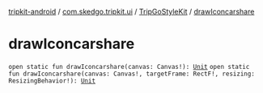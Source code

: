 [tripkit-android](../../index.md) / [com.skedgo.tripkit.ui](../index.md) / [TripGoStyleKit](index.md) / [drawIconcarshare](./draw-iconcarshare.md)

# drawIconcarshare

`open static fun drawIconcarshare(canvas: Canvas!): `[`Unit`](https://kotlinlang.org/api/latest/jvm/stdlib/kotlin/-unit/index.html)
`open static fun drawIconcarshare(canvas: Canvas!, targetFrame: RectF!, resizing: ResizingBehavior!): `[`Unit`](https://kotlinlang.org/api/latest/jvm/stdlib/kotlin/-unit/index.html)